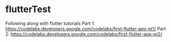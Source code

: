 # flutterTest
Following along with flutter tutorials
Part 1: https://codelabs.developers.google.com/codelabs/first-flutter-app-pt1/
Part 2: https://codelabs.developers.google.com/codelabs/first-flutter-app-pt2/
